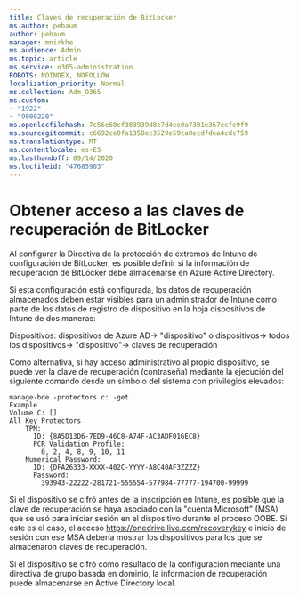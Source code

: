 ```yaml
---
title: Claves de recuperación de BitLocker
ms.author: pebaum
author: pebaum
manager: mnirkhe
ms.audience: Admin
ms.topic: article
ms.service: o365-administration
ROBOTS: NOINDEX, NOFOLLOW
localization_priority: Normal
ms.collection: Adm_O365
ms.custom:
- "1922"
- "9000220"
ms.openlocfilehash: 7c56e68cf303939d8e7d4ee0a7301e367ecfe9f9
ms.sourcegitcommit: c6692ce0fa1358ec3529e59ca0ecdfdea4cdc759
ms.translationtype: MT
ms.contentlocale: es-ES
ms.lasthandoff: 09/14/2020
ms.locfileid: "47685903"
---
```

# <a name="accessing-bitlocker-recovery-keys"></a>Obtener acceso a las claves de recuperación de BitLocker

Al configurar la Directiva de la protección de extremos de Intune de configuración de BitLocker, es posible definir si la información de recuperación de BitLocker debe almacenarse en Azure Active Directory.

Si esta configuración está configurada, los datos de recuperación almacenados deben estar visibles para un administrador de Intune como parte de los datos de registro de dispositivo en la hoja dispositivos de Intune de dos maneras:

Dispositivos: dispositivos de Azure AD-> "dispositivo" o dispositivos-> todos los dispositivos-> "dispositivo"-> claves de recuperación

Como alternativa, si hay acceso administrativo al propio dispositivo, se puede ver la clave de recuperación (contraseña) mediante la ejecución del siguiente comando desde un símbolo del sistema con privilegios elevados:

```
manage-bde -protectors c: -get
Example
Volume C: []
All Key Protectors
    TPM:
      ID: {8A5D13D6-7ED9-46C8-A74F-AC3ADF016EC8}
      PCR Validation Profile:
        0, 2, 4, 8, 9, 10, 11
    Numerical Password:
      ID: {DFA26333-XXXX-402C-YYYY-A8C40AF3ZZZZ}
      Password:
        393943-22222-281721-555554-577984-77777-194700-99999
```
Si el dispositivo se cifró antes de la inscripción en Intune, es posible que la clave de recuperación se haya asociado con la "cuenta Microsoft" (MSA) que se usó para iniciar sesión en el dispositivo durante el proceso OOBE. Si este es el caso, el acceso  https://onedrive.live.com/recoverykey e inicio de sesión con ese MSA debería mostrar los dispositivos para los que se almacenaron claves de recuperación.
 
Si el dispositivo se cifró como resultado de la configuración mediante una directiva de grupo basada en dominio, la información de recuperación puede almacenarse en Active Directory local.
 

